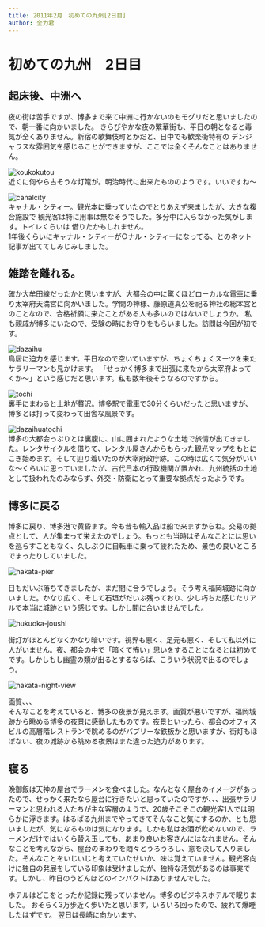 ```yaml
---
title: 2011年2月　初めての九州[2日目]
author: 全力君
---
```


# 初めての九州　2日目  

## 起床後、中洲へ
夜の街は苦手ですが、博多まで来て中洲に行かないのもモグリだと思いましたので、朝一番に向かいました。
きらびやかな夜の繁華街も、平日の朝となると毒気が全くありません。新宿の歌舞伎町とかだと、日中でも歓楽街特有の
デンジャラスな雰囲気を感じることができますが、ここでは全くそんなことはありません。  
  
![koukokutou](/posts/201102_2/koukoku-to.jpg)  
近くに何やら古そうな灯篭が。明治時代に出来たもののようです。いいですね〜
  
![canalcity](/posts/201102_2/canal-city.jpg)  
キャナル・シティー。観光本に乗っていたのでとりあえず来ましたが、大きな複合施設で
観光客は特に用事は無なそうでした。多分中に入らなかった気がします。トイレくらいは
借りたかもしれません。  
1年後くらいにキャナル・シティーが○ナル・シティーになってる、とのネット記事が出ててしみじみしました。
  
## 雑踏を離れる。
確か大牟田線だったかと思いますが、大都会の中に驚くほどローカルな電車に乗り太宰府天満宮に向かいました。学問の神様、藤原道真公を祀る神社の総本宮とのことなので、合格祈願に来たことがある人も多いのではないでしょうか。
私も親戚が博多にいたので、受験の時にお守りをもらいました。訪問は今回が初です。


![dazaihu](/posts/201102_2/dazaihu-1.jpg)  
鳥居に迫力を感じます。平日なので空いていますが、ちょくちょくスーツを来たサラリーマンも見かけます。
「せっかく博多まで出張に来たから太宰府よってくか〜」という感じだと思います。私も数年後そうなるのですから。
  
![tochi](/posts/dazaihu-2.jpg)  
裏手にまわると土地が贅沢。博多駅で電車で30分くらいだったと思いますが、博多とは打って変わって田舎な風景です。

![dazaihuatochi](/posts/201102_2/seicho.jpg)  
博多の大都会っぷりとは裏腹に、山に囲まれたような土地で旅情が出てきました。レンタサイクルを借りて、レンタル屋さんからもらった観光マップをもとにこぎ始めます。そして辿り着いたのが大宰府政庁跡。この時は広くて気分がいいな～くらいに思っていましたが、古代日本の行政機関が置かれ、九州統括の土地として扱われたのみならず、外交・防衛にとって重要な拠点だったようです。

## 博多に戻る
博多に戻り、博多港で黄昏ます。今も昔も輸入品は船で来ますからね。交易の拠点として、人が集まって栄えたのでしょう。もっとも当時はそんなことには思いを巡らすこともなく、久しぶりに自転車に乗って疲れたため、景色の良いところでまったりしていました。

![hakata-pier](/posts/201102_2/hakata-pier.jpg)
  
日もだいぶ落ちてきましたが、まだ間に合うでしょう。そう考え福岡城跡に向かいました。かなり広く、そして石垣がだいぶ残っており、少し朽ちた感じたリアルで本当に城跡という感じです。しかし間に合いませんでした。

![hukuoka-joushi](/posts/201102_2/hukuoka-joushi.jpg)

街灯がほとんどなくかなり暗いです。視界も悪く、足元も悪く、そして私以外に人がいません。夜、都会の中で「暗くて怖い」思いをすることになるとは初めてです。しかしもし幽霊の類が出るとするならば、こういう状況で出るのでしょう。

![hakata-night-view](/posts/201102_2/hakata-night-view.jpg)

画質、、、  
そんなことを考えていると、博多の夜景が見えます。画質が悪いですが、福岡城跡から眺める博多の夜景に感動したものです。夜景といったら、都会のオフィスビルの高層階レストランで眺めるのがバブリーな鉄板かと思いますが、街灯もほぼない、夜の城跡から眺める夜景はまた違った迫力があります。

## 寝る
晩御飯は天神の屋台でラーメンを食べました。なんとなく屋台のイメージがあったので、せっかく来たなら屋台に行きたいと思っていたのですが、、、出張サラリーマンと思われる人たちが主な客層のようで、20歳そこそこの観光客1人では明らかに浮きます。はるばる九州までやってきてそんなこと気にするのか、とも思いましたが、気になるものは気になります。しかも私はお酒が飲めないので、ラーメンだけではいくら替え玉しても、あまり良いお客さんにはなれません。そんなことを考えながら、屋台のまわりを悶々とうろうろし、意を決して入りました。そんなことをいじいじと考えていたせいか、味は覚えていません。観光客向けに独自の発展をしている印象は受けましたが、独特な活気があるのは事実です。しかし、昨日のうどんほどのインパクトはありませんでした。
  
ホテルはどこをとったか記録に残っていません。博多のビジネスホテルで眠りました。
おそらく3万歩近く歩いたと思います。いろいろ回ったので、疲れて爆睡したはずです。
翌日は長崎に向かいます。
